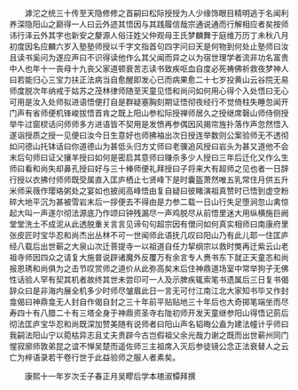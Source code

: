 <!-- { "loadSidebar": true } -->
　　滹沱之统三十传至天隐修修之首嗣曰松际授授为人少缘饰眼目精明逃于名闻利养深隐阳山之巅得一人曰云外迹其悟因与其践履信哉宗通说通而行解相应者矣按师讳行泽云外其字也新安之嫠源人俗汪姓父仲观母王氏梦麟舞于庭维万历丁未秋八月初度因名应麟六岁入塾塾师授以千字文指首句四字问曰天是何物到何处止塾师曰汝且读书奚问为遂应声曰不识得读他作么其父闻而异之以为宿世理学者流非功名富贵中人也年十一丧母十九丧父家道顿衰苦志读书致疾呕血自度必死祷佛祈救夜梦神人曰若能归心三宝力扶正法病当自愈醒即发心已而病果愈二十七岁投黄山云谷院无易师度脱次年纳戒于姑苏之茂林律师随至天童见悟和尚问如何用心得个入处悟曰无心可用是汝入处师拟进语悟便打自是群疑塞胸刻期证悟彻夜经行不觉倚柱失睡忽闻开门声有省师便机锋峻拔悟首肯之既上阳山参松际授禅师居久之授继席磬山师侍侧授举牛过窗棂话问师师多方进语皆不契用是发愤再参偶因风揭帘旌扑落作声忽然悟入遂诣授质之授一见便曰汝今日生意好也师拂袖出次日授连举数则公案验师无不透彻如问德山托钵话曰你道德山为甚低头归方丈师曰老骥追风授曰岩头为甚又道他不会末后句师曰证父攘羊授曰如何是密启其意师曰赚杀多少人授曰三年后迁化又作么生师曰看和尚失却鼻孔授曰好与三十棒师便礼拜授曰子将来大有超师之见也者一日辞行授以衣拂付师师既受属直入匡庐栖止七贤峰下是时囊盔萧然唯五乳常住月供五升米师采薇作璎珞粥处之宴如也披阅高峰悟由复自疑曰彼睹演祖真赞时已悟到虚空粉碎大地平沉为甚被雪岩末后一拶便去不得由是力参二载一日山行失足堕涧忽山禽惊起大叫一声遂尔彻法源底乃作颂曰钟残漏尽一声鸡脱尽从前悟里迷大用纵横施巨阙堂堂洗土不成泥从此透脱重关言言见谛句句超宗因有僧问如何真实相师曰南康府里张皮匠时宝华忍和尚杰出丛林不可一世闻师此语抚几叹曰阳山乃有此儿耶一住匡庐经八载后出世蕲之大泉山次迁菩提寺一以祖道自任力挈纲宗以救时獘再迁紫云山老祖寺师因四众之请复大施普说辟诸魔外反覆万有余言专人赉书东下就正天童忞和尚报恩琇和尚俱为之击节叹赏师之道价从此弥高矣末后住神鼎道场室中常举狗子无佛性话验人罕有契其机者故终其世未尝印可一人及示脾疾辄索笔书遗属后三日复书偈辞众曰是非海内展全机多少时师尽皱眉此日一言无可付江南江北大家知书毕又作封龛偈曰神鼎龛无人封自作偈自封之三十年前平贴贴地三十年后也大奇掷笔端坐而尽寿四十有八腊二十有三塔全身于神鼎资圣寺右陇初师开发天童继参阳山得悟记莂后彻法匡庐宝华忍和尚既深加赞美随有说师者曰阳山声名韬晦公盍为建法幢计乎师曰我嗣法阳山宁以菀枯异志且丈夫贵辟今古岂假祖父余光哉力谢之既而出世蕲州同门惺寂廓师敦弟昆之谊不惮吴楚而遥佐师三主祖席入灭后参徒镜公念正法衰替人之云亡为梓语录若干卷行世于此益验师之服人者素矣。

　　康熙十一年岁次壬子春正月吴疁后学本璁淑镡拜撰
